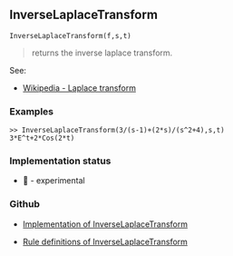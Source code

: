 ## InverseLaplaceTransform

```
InverseLaplaceTransform(f,s,t)
```

> returns the inverse laplace transform.
 
See:
* [Wikipedia - Laplace transform](https://en.wikipedia.org/wiki/Laplace_transform)

### Examples 
```  
>> InverseLaplaceTransform(3/(s-1)+(2*s)/(s^2+4),s,t)
3*E^t+2*Cos(2*t)
```






### Implementation status

* &#x1F9EA; - experimental

### Github

* [Implementation of InverseLaplaceTransform](https://github.com/axkr/symja_android_library/blob/master/symja_android_library/matheclipse-core/src/main/java/org/matheclipse/core/reflection/system/InverseLaplaceTransform.java#L49) 

* [Rule definitions of InverseLaplaceTransform](https://github.com/axkr/symja_android_library/blob/master/symja_android_library/rules/InverseLaplaceTransformRules.m) 
